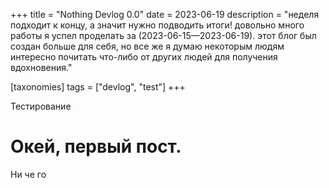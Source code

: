 +++
title = "Nothing Devlog 0.0"
date = 2023-06-19
description = "неделя подходит к концу, а значит нужно подводить итоги! довольно много работы я успел проделать за (2023-06-15—2023-06-19). этот блог был создан больше для себя, но все же я думаю некоторым людям интересно почитать что-либо от других людей для получения вдохновения."

[taxonomies] 
tags = ["devlog", "test"]
+++

Тестирование

<!-- more -->

# Окей, первый пост.

Ни че го
